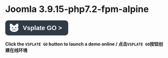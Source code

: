 # Joomla 3.9.15-php7.2-fpm-alpine

<a href="https://www.vsplate.com/?docker-compose=https://github.com/vsplate/dcenvs/joomla/3.9.15-php7.2-fpm-alpine"><img alt="VSPLATE GO" src="https://raw.githubusercontent.com/vsplate/images/master/vsgo_btn.png" width="200px"></a>

**Click the `VSPLATE GO` button to launch a demo online / 点击`VSPLATE GO`按钮创建在线环境**